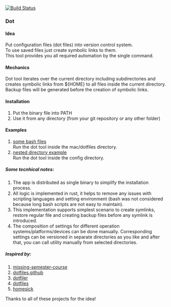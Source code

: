 [![Build Status](https://travis-ci.com/yantonov/dot.svg?branch=master)](https://travis-ci.com/yantonov/dot)

###  Dot

#### Idea
Put configuration files (dot files) into version control system.  
To use saved files just create symbolic links to them.  
This tool provides you all required automation by the single command.  

#### Mechanics
Dot tool iterates over the current directory including subdirectories and creates symbolic links from ${HOME} to all files inside the current directory.  
Backup files will be generated before the creation of symbolic links.  

#### Installation
1. Put the binary file into PATH
2. Use it from any directory (from your git repository or any other folder)

#### Examples
1. [some bash files](https://github.com/yantonov/sh)  
Run the dot tool inside the mac/dotfiles directory.
2. [nested directory example](https://github.com/yantonov/dotlein)  
Run the dot tool inside the config directory.

##### Some tecnhical notes: 
1. The app is distributed as single binary to simplify the installation process.
2. All logic is implemented in rust, it helps to remove any issues with scripting languages and setting environment (bash was not considered because long bash scripts are not easy to maintain).
3. This implementation supports simplest scenario to create symlinks, restore regular file and creating backup files before any symlink is introduced.
4. The composition of settings for different operation systems/platforms/devices can be done manually.
Corresponding settings can be versioned in separate directories as you like and after that, you can call utility manually from selected directories.

##### Inspired by:
1. [missing-semester-course](https://github.com/missing-semester/missing-semester/blob/master/_2019/dotfiles.md)
2. [dotfiles.github](https://dotfiles.github.io/)
3. [dotfiler](https://github.com/svetlyak40wt/dotfiler)
4. [dotfiles](https://github.com/holman/dotfiles)
5. [homesick](https://github.com/technicalpickles/homesick)

Thanks to all of these projects for the idea!
